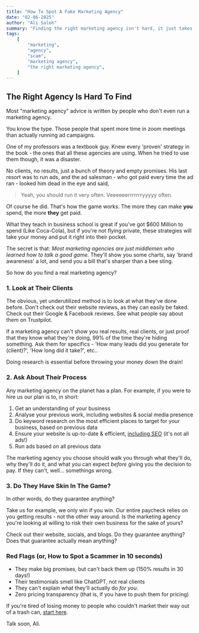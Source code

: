 ```yaml
---
title: "How To Spot A Fake Marketing Agency"
date: "02-06-2025"
author: "Ali Saleh"
summary: "Finding the right marketing agency isn't hard, it just takes a bit of research. Our 3 step process teach you how to find one you can actually trust."
tags:
    [
        "marketing",
        "agency",
        "scam",
        "marketing agency",
        "the right marketing agency",
    ]
---
```


## The Right Agency Is Hard To Find

Most "marketing agency" advice is written by people who don't even run a marketing agency.

You know the type. Those people that spent more time in zoom meetings than actually running ad campaigns.

One of my professors was a textbook guy. Knew every 'proven' strategy in the book - the ones that all these agencies are using. When he tried to use them though, it was a disaster.

No clients, no results, just a bunch of theory and empty promises. His last resort was to run ads, and the ad salesman - who got paid every time the ad ran - looked him dead in the eye and said,

> Yeah, you should run it very often. Veeeeeerrrrrrryyyyy often.

Of course he did. That's how the game works. The more they can make **you** spend, the more **they** get paid.

What they teach in business school is great if you've got $600 Million to spend (Like Coca-Cola), but if you're not flying private, these strategies will take your money and put it right into their pocket.

The secret is that: _Most marketing agencies are just middlemen who learned how to talk a good game._ They'll show you some charts, say 'brand awareness' a lot, and send you a bill that's sharper than a bee sting.

So how do you find a real marketing agency?

### 1. Look at Their Clients

The obvious, yet underutilized method is to look at what they've done before. Don't check out their website reviews, as they can easily be faked. Check out their Google & Facebook reviews. See what people say about them on Trustpilot.

If a marketing agency can't show you real results, real clients, or just proof that they know what they're doing, 99% of the time they're hiding something. Ask them for specifics - 'How many leads did you generate for (client)?', 'How long did it take?', etc..

Doing research is essential before throwing your money down the drain!

### 2. Ask About Their Process

Any marketing agency on the planet has a plan. For example, if you were to hire us our plan is to, in short:

1. Get an understanding of your business
2. Analyse your previous work, including websites & social media presence
3. Do keyword research on the most efficient places to target for your business, based on previous data
4. Ensure your website is up-to-date & efficient, [including SEO](https://searchengineland.com/guide/what-is-seo) (it's not all ads!)
5. Run ads based on all previous data

The marketing agency you choose should walk you through what they'll do, why they'll do it, and what you can expect _before_ giving you the decision to pay. If they can't, well... somethings wrong.

### 3. Do They Have Skin In The Game?

In other words, do they guarantee anything?

Take us for example, we only win if you win. Our entire paycheck relies on you getting results - not the other way around. Is the marketing agency you're looking at willing to risk their own business for the sake of yours?

Check out their website, socials, and blogs. Do they guarantee anything? Does that guarantee actually mean anything?

### Red Flags (or, How to Spot a Scammer in 10 seconds)

-   They make big promises, but can't back them up (150% results in 30 days!)
-   Their testimonials smell like ChatGPT, not real clients
-   They can't explain what they'll actually do _for you_.
-   Zero pricing transparency (that is, if you have to push them for pricing)

If you're tired of losing money to people who couldn't market their way out of a trash can, [start here](https://asresults.com).

Talk soon,
Ali.
